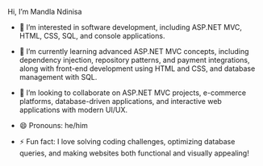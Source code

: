 Hi, I’m Mandla Ndinisa
- 👀 I’m interested in software development, including ASP.NET MVC, HTML, CSS, SQL, and console applications.  
- 🌱 I’m currently learning advanced ASP.NET MVC concepts, including dependency injection, repository patterns, and payment integrations, along with front-end development using HTML and CSS, and database management with SQL.  
- 💞️ I’m looking to collaborate on ASP.NET MVC projects, e-commerce platforms, database-driven applications, and interactive web applications with modern UI/UX.  

- 😄 Pronouns: he/him 
- ⚡ Fun fact: I love solving coding challenges, optimizing database queries, and making websites both functional and visually appealing!
